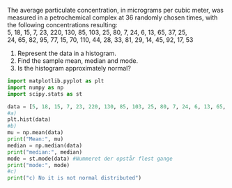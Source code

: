 The average particulate concentration, in micrograms per cubic meter, was measured in a petrochemical complex at 36 randomly chosen times, with the following concentrations resulting:  
5, 18, 15, 7, 23, 220, 130, 85, 103, 25, 80, 7, 24, 6, 13, 65, 37, 25,  
24, 65, 82, 95, 77, 15, 70, 110, 44, 28, 33, 81, 29, 14, 45, 92, 17, 53

1. Represent the data in a histogram.
2. Find the sample mean, median and mode.
3. Is the histogram approximately normal?

```python
import matplotlib.pyplot as plt
import numpy as np
import scipy.stats as st

data = [5, 18, 15, 7, 23, 220, 130, 85, 103, 25, 80, 7, 24, 6, 13, 65, 37, 25, 24, 65, 82, 95, 77, 15, 70, 110, 44, 28, 33, 81, 29, 14, 45, 92, 17, 53]
#a)
plt.hist(data)
#b)
mu = np.mean(data)
print("Mean:", mu)
median = np.median(data)
print("median:", median)
mode = st.mode(data) #Nummeret der opstår flest gange
print("mode:", mode)
#c)
print("c) No it is not normal distributed")
```